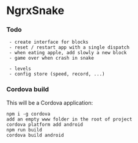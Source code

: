 # NgrxSnake

### Todo
```
 - create interface for blocks
 - reset / restart app with a single dispatch
 - when eating apple, add slowly a new block
 - game over when crash in snake
 
 - levels
 - config store (speed, record, ...)
```

### Cordova build

This will be a Cordova application:

```
npm i -g cordova
add an empty www folder in the root of project
cordova platform add android
npm run build
cordova build android
```
